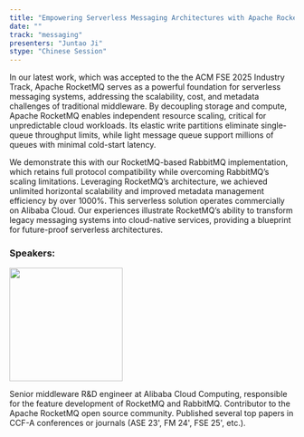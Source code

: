 ```yaml
---
title: "Empowering Serverless Messaging Architectures with Apache RocketMQ"
date: ""
track: "messaging"
presenters: "Juntao Ji"
stype: "Chinese Session"
--- 
```


In our latest work, which was accepted to the the ACM FSE 2025 Industry Track, Apache RocketMQ serves as a powerful foundation for serverless messaging systems, addressing the scalability, cost, and metadata challenges of traditional middleware. By decoupling storage and compute, Apache RocketMQ enables independent resource scaling, critical for unpredictable cloud workloads. Its elastic write partitions eliminate single-queue throughput limits, while light message queue support millions of queues with minimal cold-start latency. 

We demonstrate this with our RocketMQ-based RabbitMQ implementation, which retains full protocol compatibility while overcoming RabbitMQ’s scaling limitations. Leveraging RocketMQ’s architecture, we achieved unlimited horizontal scalability and improved metadata management efficiency by over 1000%. This serverless solution operates commercially on Alibaba Cloud. Our experiences illustrate RocketMQ’s ability to transform legacy messaging systems into cloud-native services, providing a blueprint for future-proof serverless architectures.

### Speakers:

<img src="https://sessionize.com/image/dd3d-400o400o1-JenBFKL54ncn91nqVyA8nE.jpg" width="200" /><br/>

Senior middleware R&D engineer at Alibaba Cloud Computing, responsible for the feature development of RocketMQ and RabbitMQ. Contributor to the Apache RocketMQ open source community. Published several top papers in CCF-A conferences or journals (ASE 23', FM 24', FSE 25', etc.).